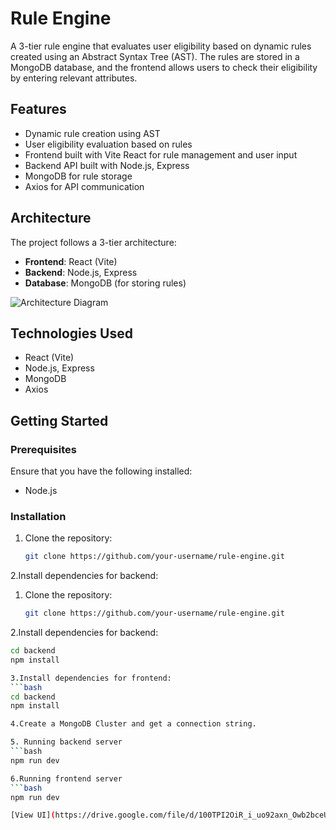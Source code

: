 # Rule Engine

A 3-tier rule engine that evaluates user eligibility based on dynamic rules created using an Abstract Syntax Tree (AST). The rules are stored in a MongoDB database, and the frontend allows users to check their eligibility by entering relevant attributes.

## Features

- Dynamic rule creation using AST
- User eligibility evaluation based on rules
- Frontend built with Vite React for rule management and user input
- Backend API built with Node.js, Express
- MongoDB for rule storage
- Axios for API communication

## Architecture

The project follows a 3-tier architecture:
- **Frontend**: React (Vite)
- **Backend**: Node.js, Express
- **Database**: MongoDB (for storing rules)

![Architecture Diagram](https://drive.google.com/file/d/1q6gpNLqDVSYjBzq5Mvnjp9zr2UVEbfCd/view?usp=sharing)

## Technologies Used

- React (Vite)
- Node.js, Express
- MongoDB
- Axios

## Getting Started

### Prerequisites
Ensure that you have the following installed:
- Node.js

### Installation

1. Clone the repository:
   ```bash
   git clone https://github.com/your-username/rule-engine.git

2.Install dependencies for backend:
1. Clone the repository:
   ```bash
   git clone https://github.com/your-username/rule-engine.git

2.Install dependencies for backend:
   ```bash
   cd backend
   npm install 

3.Install dependencies for frontend:
   ```bash
   cd backend
   npm install

4.Create a MongoDB Cluster and get a connection string.

5. Running backend server
   ```bash
   npm run dev

6.Running frontend server
  ```bash
   npm run dev

[View UI](https://drive.google.com/file/d/100TPI2OiR_i_uo92axn_Owb2bceUi5ta/view?usp=sharing)

